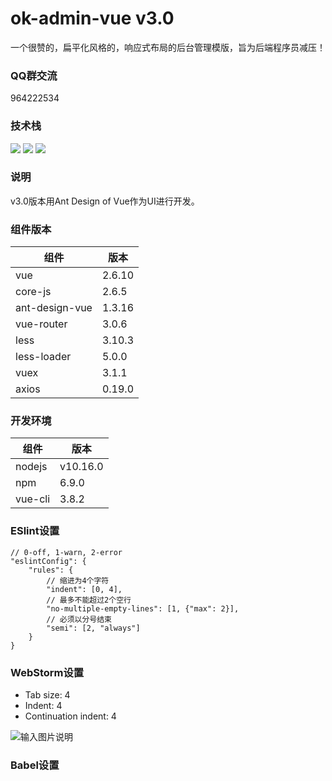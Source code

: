 # ok-admin-vue v3.0

一个很赞的，扁平化风格的，响应式布局的后台管理模版，旨为后端程序员减压！

### QQ群交流

964222534

### 技术栈

<p>
  <img src="https://img.shields.io/badge/Vue-2.6.10-brightgreen.svg">
  <img src="https://img.shields.io/badge/Ant%20Design%20of%20Vue-1.3.16-brightgreen">
  <img src="https://img.shields.io/badge/Vue%20CLI-3.8.2-brightgreen">
</p>

### 说明

v3.0版本用Ant Design of Vue作为UI进行开发。

### 组件版本

| 组件 | 版本 |
|----------|----------|
| vue | 2.6.10 |
| core-js | 2.6.5 |
| ant-design-vue | 1.3.16 |
| vue-router | 3.0.6 |
| less | 3.10.3 |
| less-loader | 5.0.0 |
| vuex | 3.1.1 |
| axios | 0.19.0 |

### 开发环境

| 组件 | 版本 |
|----------|----------|
| nodejs | v10.16.0 |
| npm | 6.9.0 |
| vue-cli | 3.8.2 |

### ESlint设置

```
// 0-off, 1-warn, 2-error
"eslintConfig": {
    "rules": {
        // 缩进为4个字符
        "indent": [0, 4],
        // 最多不能超过2个空行
        "no-multiple-empty-lines": [1, {"max": 2}],
        // 必须以分号结束
        "semi": [2, "always"]
    }
}
```

### WebStorm设置

- Tab size: 4
- Indent: 4
- Continuation indent: 4

![输入图片说明](https://images.gitee.com/uploads/images/2019/0909/140710_fb2e05e0_1152471.png "屏幕截图.png")

### Babel设置
